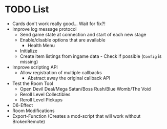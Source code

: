 # TODO List

- Cards don't work really good... Wait for fix?!
- Improve log message protocol
	- Send game state at connection and start of each new stage
	- Enable/disable options that are available
		- Health Menu
	- Initialize 
  - Create item listings from ingame data
		- Check if possible (`Config` is missing)
- Improve scripting API
	- Allow registration of multiple callbacks
		- Abstract away the original callback API
- Test the Room Tool
	- Open Devil Deal/Mega Satan/Boss Rush/Blue Womb/The Void
	- Reroll Level Collectibles
	- Reroll Level Pickups
- D6-Effect
- Room Modifications
- Export-Function (Creates a mod-script that will work without BrokenRemote)